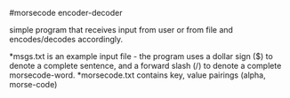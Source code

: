 #morsecode encoder-decoder

simple program that receives input from user or from file and encodes/decodes accordingly.

*msgs.txt is an example input file - the program uses a dollar sign ($) to denote a complete sentence, and a forward slash (/)
to denote a complete morsecode-word.
*morsecode.txt contains key, value pairings (alpha, morse-code)

